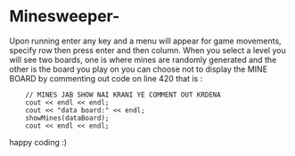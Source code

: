 # Minesweeper-
Upon running enter any key and a menu will appear for game movements, specify row then press enter and then column.
When you select a level you will see two boards, one is where mines are randomly generated and the other is the board you play on
you can choose not to display the MINE BOARD by commenting out code on line 420 that is :

		// MINES JAB SHOW NAI KRANI YE COMMENT OUT KRDENA
		cout << endl << endl;
		cout << "data board:" << endl;
		showMines(dataBoard);
		cout << endl << endl;

  happy coding :)
